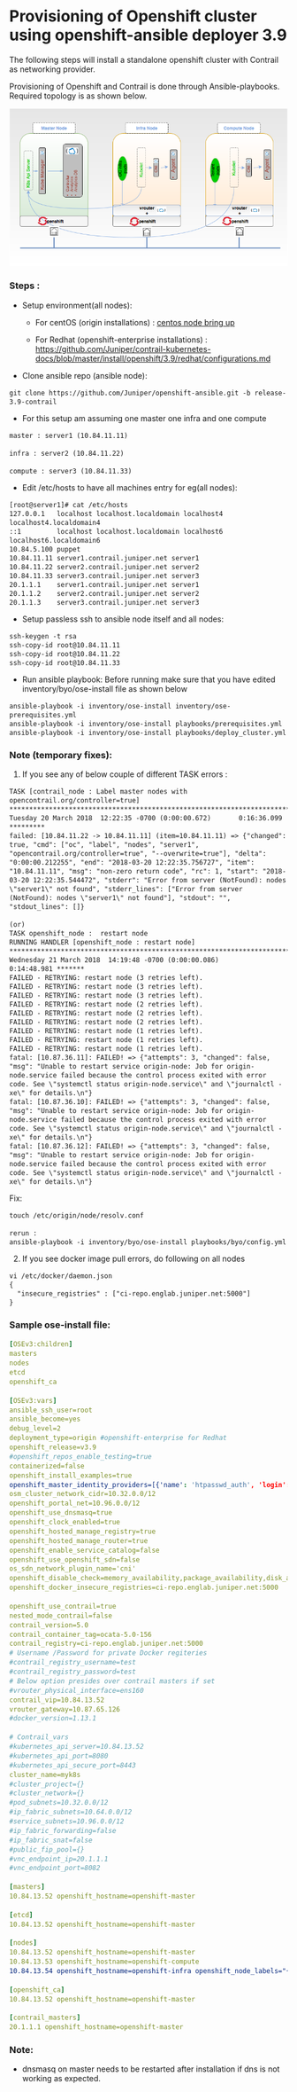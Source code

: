 
# Provisioning of Openshift cluster using openshift-ansible deployer 3.9

The following steps will install a standalone openshift cluster with Contrail as networking provider.

Provisioning of Openshift and Contrail is done through Ansible-playbooks.
Required topology is as shown below.

![Contrail Standalone Solution](/images/standalone-openshift-3.9.png)

### Steps :

* Setup environment(all nodes):
  
  * For centOS (origin installations) : [centos node bring up](/install/openshift/3.9/centOS/configurations.md)
  
  * For Redhat (openshift-enterprise installations) : https://github.com/Juniper/contrail-kubernetes-docs/blob/master/install/openshift/3.9/redhat/configurations.md
  
* Clone ansible repo (ansible node): 

```shell
git clone https://github.com/Juniper/openshift-ansible.git -b release-3.9-contrail
```

* For this setup am assuming one master one infra and one compute
```shell
master : server1 (10.84.11.11)

infra : server2 (10.84.11.22)

compute : server3 (10.84.11.33)
```

* Edit /etc/hosts to have all machines entry for eg(all nodes):

```shell
[root@server1]# cat /etc/hosts
127.0.0.1   localhost localhost.localdomain localhost4 localhost4.localdomain4
::1         localhost localhost.localdomain localhost6 localhost6.localdomain6
10.84.5.100 puppet
10.84.11.11 server1.contrail.juniper.net server1
10.84.11.22 server2.contrail.juniper.net server2
10.84.11.33 server3.contrail.juniper.net server3
20.1.1.1    server1.contrail.juniper.net server1
20.1.1.2    server2.contrail.juniper.net server2
20.1.1.3    server3.contrail.juniper.net server3
```

* Setup passless ssh to ansible node itself and all nodes:

```shell
ssh-keygen -t rsa
ssh-copy-id root@10.84.11.11
ssh-copy-id root@10.84.11.22
ssh-copy-id root@10.84.11.33
```

* Run ansible playbook:
Before running make sure that you have edited inventory/byo/ose-install file as shown below

```shell 
ansible-playbook -i inventory/ose-install inventory/ose-prerequisites.yml
ansible-playbook -i inventory/ose-install playbooks/prerequisites.yml
ansible-playbook -i inventory/ose-install playbooks/deploy_cluster.yml
```

### Note (temporary fixes):

1. If you see any of below couple of different TASK errors :

```shell 
TASK [contrail_node : Label master nodes with opencontrail.org/controller=true] ******************************************************************************************************
Tuesday 20 March 2018  12:22:35 -0700 (0:00:00.672)       0:16:36.099 *********
failed: [10.84.11.22 -> 10.84.11.11] (item=10.84.11.11) => {"changed": true, "cmd": ["oc", "label", "nodes", "server1", "opencontrail.org/controller=true", "--overwrite=true"], "delta": "0:00:00.212255", "end": "2018-03-20 12:22:35.756727", "item": "10.84.11.11", "msg": "non-zero return code", "rc": 1, "start": "2018-03-20 12:22:35.544472", "stderr": "Error from server (NotFound): nodes \"server1\" not found", "stderr_lines": ["Error from server (NotFound): nodes \"server1\" not found"], "stdout": "", "stdout_lines": []}

(or)
TASK openshift_node :  restart node
RUNNING HANDLER [openshift_node : restart node] ***********************************************************************************************************************************************************
Wednesday 21 March 2018  14:19:48 -0700 (0:00:00.086)       0:14:48.981 ******* 
FAILED - RETRYING: restart node (3 retries left).
FAILED - RETRYING: restart node (3 retries left).
FAILED - RETRYING: restart node (3 retries left).
FAILED - RETRYING: restart node (2 retries left).
FAILED - RETRYING: restart node (2 retries left).
FAILED - RETRYING: restart node (2 retries left).
FAILED - RETRYING: restart node (1 retries left).
FAILED - RETRYING: restart node (1 retries left).
FAILED - RETRYING: restart node (1 retries left).
fatal: [10.87.36.11]: FAILED! => {"attempts": 3, "changed": false, "msg": "Unable to restart service origin-node: Job for origin-node.service failed because the control process exited with error code. See \"systemctl status origin-node.service\" and \"journalctl -xe\" for details.\n"}
fatal: [10.87.36.10]: FAILED! => {"attempts": 3, "changed": false, "msg": "Unable to restart service origin-node: Job for origin-node.service failed because the control process exited with error code. See \"systemctl status origin-node.service\" and \"journalctl -xe\" for details.\n"}
fatal: [10.87.36.12]: FAILED! => {"attempts": 3, "changed": false, "msg": "Unable to restart service origin-node: Job for origin-node.service failed because the control process exited with error code. See \"systemctl status origin-node.service\" and \"journalctl -xe\" for details.\n"}
```

Fix:

```shell
touch /etc/origin/node/resolv.conf

rerun :
ansible-playbook -i inventory/byo/ose-install playbooks/byo/config.yml

```
2. If you see docker image pull errors, do following on all nodes

```shell
vi /etc/docker/daemon.json
{
  "insecure_registries" : ["ci-repo.englab.juniper.net:5000"]
}
```

### Sample ose-install file:

```yaml
[OSEv3:children]
masters
nodes
etcd
openshift_ca

[OSEv3:vars]
ansible_ssh_user=root
ansible_become=yes
debug_level=2
deployment_type=origin #openshift-enterprise for Redhat
openshift_release=v3.9
#openshift_repos_enable_testing=true
containerized=false
openshift_install_examples=true
openshift_master_identity_providers=[{'name': 'htpasswd_auth', 'login': 'true', 'challenge': 'true', 'kind': 'HTPasswdPasswordIdentityProvider', 'filename': '/etc/origin/master/htpasswd'}]
osm_cluster_network_cidr=10.32.0.0/12
openshift_portal_net=10.96.0.0/12
openshift_use_dnsmasq=true
openshift_clock_enabled=true
openshift_hosted_manage_registry=true
openshift_hosted_manage_router=true
openshift_enable_service_catalog=false
openshift_use_openshift_sdn=false
os_sdn_network_plugin_name='cni'
openshift_disable_check=memory_availability,package_availability,disk_availability,package_version,docker_storage
openshift_docker_insecure_registries=ci-repo.englab.juniper.net:5000

openshift_use_contrail=true
nested_mode_contrail=false
contrail_version=5.0
contrail_container_tag=ocata-5.0-156
contrail_registry=ci-repo.englab.juniper.net:5000
# Username /Password for private Docker regiteries
#contrail_registry_username=test
#contrail_registry_password=test
# Below option presides over contrail masters if set
#vrouter_physical_interface=ens160
contrail_vip=10.84.13.52
vrouter_gateway=10.87.65.126
#docker_version=1.13.1

# Contrail_vars
#kubernetes_api_server=10.84.13.52
#kubernetes_api_port=8080
#kubernetes_api_secure_port=8443
cluster_name=myk8s
#cluster_project={}
#cluster_network={}
#pod_subnets=10.32.0.0/12
#ip_fabric_subnets=10.64.0.0/12
#service_subnets=10.96.0.0/12
#ip_fabric_forwarding=false
#ip_fabric_snat=false
#public_fip_pool={}
#vnc_endpoint_ip=20.1.1.1
#vnc_endpoint_port=8082

[masters]
10.84.13.52 openshift_hostname=openshift-master

[etcd]
10.84.13.52 openshift_hostname=openshift-master

[nodes]
10.84.13.52 openshift_hostname=openshift-master
10.84.13.53 openshift_hostname=openshift-compute
10.84.13.54 openshift_hostname=openshift-infra openshift_node_labels="{'region': 'infra'}"

[openshift_ca]
10.84.13.52 openshift_hostname=openshift-master

[contrail_masters]
20.1.1.1 openshift_hostname=openshift-master
```

### Note:
* dnsmasq on master needs to be restarted after installation if dns is not working as expected.
